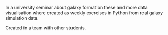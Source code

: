 In a university seminar about galaxy formation these and more data visualisation where created as weekly exercises in Python from real galaxy simulation data.

Created in a team with other students.